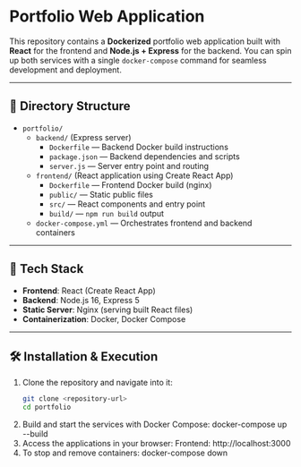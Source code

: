 # Portfolio Web Application

This repository contains a **Dockerized** portfolio web application built with **React** for the frontend and **Node.js + Express** for the backend. You can spin up both services with a single `docker-compose` command for seamless development and deployment.

---

## 📁 Directory Structure

- `portfolio/`
  - `backend/` (Express server)
    - `Dockerfile` — Backend Docker build instructions
    - `package.json` — Backend dependencies and scripts
    - `server.js` — Server entry point and routing
  - `frontend/` (React application using Create React App)
    - `Dockerfile` — Frontend Docker build (nginx)
    - `public/` — Static public files
    - `src/` — React components and entry point
    - `build/` — `npm run build` output
  - `docker-compose.yml` — Orchestrates frontend and backend containers

---

## 🚀 Tech Stack

- **Frontend**: React (Create React App)
- **Backend**: Node.js 16, Express 5
- **Static Server**: Nginx (serving built React files)
- **Containerization**: Docker, Docker Compose

---

## 🛠 Installation & Execution

1. Clone the repository and navigate into it:
   ```bash
   git clone <repository-url>
   cd portfolio
2. Build and start the services with Docker Compose:
   docker-compose up --build
3. Access the applications in your browser:
    Frontend: http://localhost:3000
4. To stop and remove containers:
   docker-compose down

